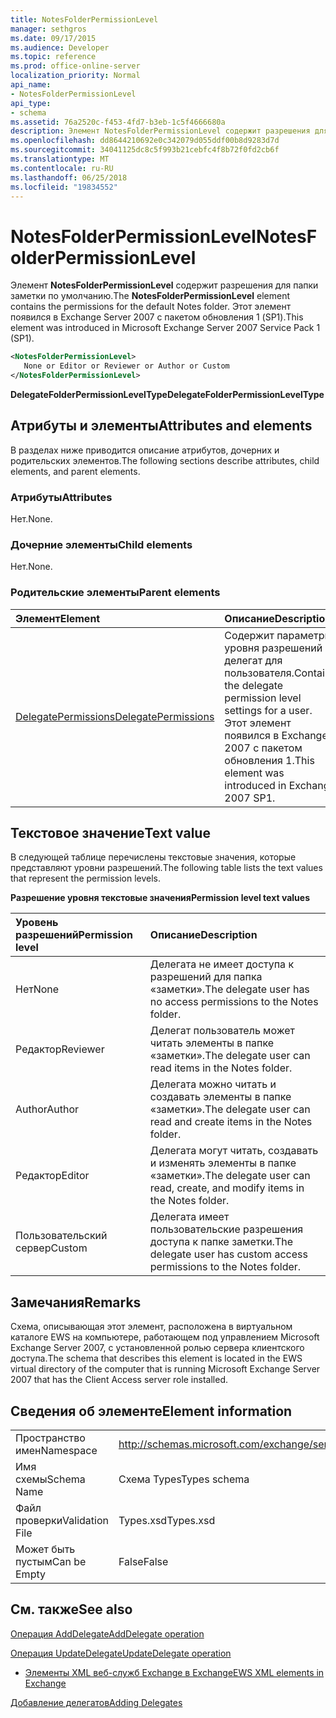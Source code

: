 ```yaml
---
title: NotesFolderPermissionLevel
manager: sethgros
ms.date: 09/17/2015
ms.audience: Developer
ms.topic: reference
ms.prod: office-online-server
localization_priority: Normal
api_name:
- NotesFolderPermissionLevel
api_type:
- schema
ms.assetid: 76a2520c-f453-4fd7-b3eb-1c5f4666680a
description: Элемент NotesFolderPermissionLevel содержит разрешения для папки заметки по умолчанию. Этот элемент появился в Exchange Server 2007 с пакетом обновления 1 (SP1).
ms.openlocfilehash: dd8644210692e0c342079d055ddf00b8d9283d7d
ms.sourcegitcommit: 34041125dc8c5f993b21cebfc4f8b72f0fd2cb6f
ms.translationtype: MT
ms.contentlocale: ru-RU
ms.lasthandoff: 06/25/2018
ms.locfileid: "19834552"
---
```

# <a name="notesfolderpermissionlevel"></a><span data-ttu-id="3afc9-104">NotesFolderPermissionLevel</span><span class="sxs-lookup"><span data-stu-id="3afc9-104">NotesFolderPermissionLevel</span></span>

<span data-ttu-id="3afc9-105">Элемент **NotesFolderPermissionLevel** содержит разрешения для папки заметки по умолчанию.</span><span class="sxs-lookup"><span data-stu-id="3afc9-105">The **NotesFolderPermissionLevel** element contains the permissions for the default Notes folder.</span></span> <span data-ttu-id="3afc9-106">Этот элемент появился в Exchange Server 2007 с пакетом обновления 1 (SP1).</span><span class="sxs-lookup"><span data-stu-id="3afc9-106">This element was introduced in Microsoft Exchange Server 2007 Service Pack 1 (SP1).</span></span> 
  
```xml
<NotesFolderPermissionLevel>
   None or Editor or Reviewer or Author or Custom
</NotesFolderPermissionLevel>
```

 <span data-ttu-id="3afc9-107">**DelegateFolderPermissionLevelType**</span><span class="sxs-lookup"><span data-stu-id="3afc9-107">**DelegateFolderPermissionLevelType**</span></span>
## <a name="attributes-and-elements"></a><span data-ttu-id="3afc9-108">Атрибуты и элементы</span><span class="sxs-lookup"><span data-stu-id="3afc9-108">Attributes and elements</span></span>

<span data-ttu-id="3afc9-109">В разделах ниже приводится описание атрибутов, дочерних и родительских элементов.</span><span class="sxs-lookup"><span data-stu-id="3afc9-109">The following sections describe attributes, child elements, and parent elements.</span></span>
  
### <a name="attributes"></a><span data-ttu-id="3afc9-110">Атрибуты</span><span class="sxs-lookup"><span data-stu-id="3afc9-110">Attributes</span></span>

<span data-ttu-id="3afc9-111">Нет.</span><span class="sxs-lookup"><span data-stu-id="3afc9-111">None.</span></span>
  
### <a name="child-elements"></a><span data-ttu-id="3afc9-112">Дочерние элементы</span><span class="sxs-lookup"><span data-stu-id="3afc9-112">Child elements</span></span>

<span data-ttu-id="3afc9-113">Нет.</span><span class="sxs-lookup"><span data-stu-id="3afc9-113">None.</span></span>
  
### <a name="parent-elements"></a><span data-ttu-id="3afc9-114">Родительские элементы</span><span class="sxs-lookup"><span data-stu-id="3afc9-114">Parent elements</span></span>

|<span data-ttu-id="3afc9-115">**Элемент**</span><span class="sxs-lookup"><span data-stu-id="3afc9-115">**Element**</span></span>|<span data-ttu-id="3afc9-116">**Описание**</span><span class="sxs-lookup"><span data-stu-id="3afc9-116">**Description**</span></span>|
|:-----|:-----|
|[<span data-ttu-id="3afc9-117">DelegatePermissions</span><span class="sxs-lookup"><span data-stu-id="3afc9-117">DelegatePermissions</span></span>](delegatepermissions.md) <br/> |<span data-ttu-id="3afc9-118">Содержит параметры уровня разрешений делегат для пользователя.</span><span class="sxs-lookup"><span data-stu-id="3afc9-118">Contains the delegate permission level settings for a user.</span></span> <span data-ttu-id="3afc9-119">Этот элемент появился в Exchange 2007 с пакетом обновления 1.</span><span class="sxs-lookup"><span data-stu-id="3afc9-119">This element was introduced in Exchange 2007 SP1.</span></span>  <br/> |
   
## <a name="text-value"></a><span data-ttu-id="3afc9-120">Текстовое значение</span><span class="sxs-lookup"><span data-stu-id="3afc9-120">Text value</span></span>

<span data-ttu-id="3afc9-121">В следующей таблице перечислены текстовые значения, которые представляют уровни разрешений.</span><span class="sxs-lookup"><span data-stu-id="3afc9-121">The following table lists the text values that represent the permission levels.</span></span>
  
<span data-ttu-id="3afc9-122">**Разрешение уровня текстовые значения**</span><span class="sxs-lookup"><span data-stu-id="3afc9-122">**Permission level text values**</span></span>

|<span data-ttu-id="3afc9-123">**Уровень разрешений**</span><span class="sxs-lookup"><span data-stu-id="3afc9-123">**Permission level**</span></span>|<span data-ttu-id="3afc9-124">**Описание**</span><span class="sxs-lookup"><span data-stu-id="3afc9-124">**Description**</span></span>|
|:-----|:-----|
|<span data-ttu-id="3afc9-125">Нет</span><span class="sxs-lookup"><span data-stu-id="3afc9-125">None</span></span>  <br/> |<span data-ttu-id="3afc9-126">Делегата не имеет доступа к разрешений для папка «заметки».</span><span class="sxs-lookup"><span data-stu-id="3afc9-126">The delegate user has no access permissions to the Notes folder.</span></span>  <br/> |
|<span data-ttu-id="3afc9-127">Редактор</span><span class="sxs-lookup"><span data-stu-id="3afc9-127">Reviewer</span></span>  <br/> |<span data-ttu-id="3afc9-128">Делегат пользователь может читать элементы в папке «заметки».</span><span class="sxs-lookup"><span data-stu-id="3afc9-128">The delegate user can read items in the Notes folder.</span></span>  <br/> |
|<span data-ttu-id="3afc9-129">Author</span><span class="sxs-lookup"><span data-stu-id="3afc9-129">Author</span></span>  <br/> |<span data-ttu-id="3afc9-130">Делегата можно читать и создавать элементы в папке «заметки».</span><span class="sxs-lookup"><span data-stu-id="3afc9-130">The delegate user can read and create items in the Notes folder.</span></span>  <br/> |
|<span data-ttu-id="3afc9-131">Редактор</span><span class="sxs-lookup"><span data-stu-id="3afc9-131">Editor</span></span>  <br/> |<span data-ttu-id="3afc9-132">Делегата могут читать, создавать и изменять элементы в папке «заметки».</span><span class="sxs-lookup"><span data-stu-id="3afc9-132">The delegate user can read, create, and modify items in the Notes folder.</span></span>  <br/> |
|<span data-ttu-id="3afc9-133">Пользовательский сервер</span><span class="sxs-lookup"><span data-stu-id="3afc9-133">Custom</span></span>  <br/> |<span data-ttu-id="3afc9-134">Делегата имеет пользовательские разрешения доступа к папке заметки.</span><span class="sxs-lookup"><span data-stu-id="3afc9-134">The delegate user has custom access permissions to the Notes folder.</span></span>  <br/> |
   
## <a name="remarks"></a><span data-ttu-id="3afc9-135">Замечания</span><span class="sxs-lookup"><span data-stu-id="3afc9-135">Remarks</span></span>

<span data-ttu-id="3afc9-136">Схема, описывающая этот элемент, расположена в виртуальном каталоге EWS на компьютере, работающем под управлением Microsoft Exchange Server 2007, с установленной ролью сервера клиентского доступа.</span><span class="sxs-lookup"><span data-stu-id="3afc9-136">The schema that describes this element is located in the EWS virtual directory of the computer that is running Microsoft Exchange Server 2007 that has the Client Access server role installed.</span></span>
  
## <a name="element-information"></a><span data-ttu-id="3afc9-137">Сведения об элементе</span><span class="sxs-lookup"><span data-stu-id="3afc9-137">Element information</span></span>

|||
|:-----|:-----|
|<span data-ttu-id="3afc9-138">Пространство имен</span><span class="sxs-lookup"><span data-stu-id="3afc9-138">Namespace</span></span>  <br/> |http://schemas.microsoft.com/exchange/services/2006/types  <br/> |
|<span data-ttu-id="3afc9-139">Имя схемы</span><span class="sxs-lookup"><span data-stu-id="3afc9-139">Schema Name</span></span>  <br/> |<span data-ttu-id="3afc9-140">Схема Types</span><span class="sxs-lookup"><span data-stu-id="3afc9-140">Types schema</span></span>  <br/> |
|<span data-ttu-id="3afc9-141">Файл проверки</span><span class="sxs-lookup"><span data-stu-id="3afc9-141">Validation File</span></span>  <br/> |<span data-ttu-id="3afc9-142">Types.xsd</span><span class="sxs-lookup"><span data-stu-id="3afc9-142">Types.xsd</span></span>  <br/> |
|<span data-ttu-id="3afc9-143">Может быть пустым</span><span class="sxs-lookup"><span data-stu-id="3afc9-143">Can be Empty</span></span>  <br/> |<span data-ttu-id="3afc9-144">False</span><span class="sxs-lookup"><span data-stu-id="3afc9-144">False</span></span>  <br/> |
   
## <a name="see-also"></a><span data-ttu-id="3afc9-145">См. также</span><span class="sxs-lookup"><span data-stu-id="3afc9-145">See also</span></span>



[<span data-ttu-id="3afc9-146">Операция AddDelegate</span><span class="sxs-lookup"><span data-stu-id="3afc9-146">AddDelegate operation</span></span>](adddelegate-operation.md)
  
[<span data-ttu-id="3afc9-147">Операция UpdateDelegate</span><span class="sxs-lookup"><span data-stu-id="3afc9-147">UpdateDelegate operation</span></span>](updatedelegate-operation.md)


- [<span data-ttu-id="3afc9-148">Элементы XML веб-служб Exchange в Exchange</span><span class="sxs-lookup"><span data-stu-id="3afc9-148">EWS XML elements in Exchange</span></span>](ews-xml-elements-in-exchange.md)


[<span data-ttu-id="3afc9-149">Добавление делегатов</span><span class="sxs-lookup"><span data-stu-id="3afc9-149">Adding Delegates</span></span>](http://msdn.microsoft.com/library/3a744150-66a3-4a13-9433-793603ba5038%28Office.15%29.aspx)

